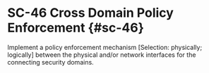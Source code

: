 # SC-46 Cross Domain Policy Enforcement {#sc-46}

Implement a policy enforcement mechanism [Selection: physically; logically] between the physical and/or network interfaces for the connecting security domains.

